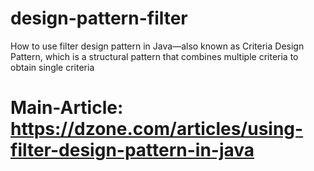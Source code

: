 # design-pattern-filter
How to use filter design pattern in Java—also known as Criteria Design Pattern, which is a structural pattern that combines multiple criteria to obtain single criteria
# Main-Article: https://dzone.com/articles/using-filter-design-pattern-in-java
